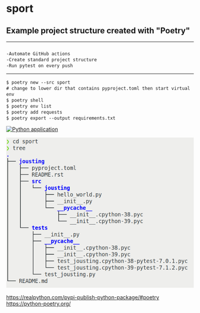 # sport

## Example project structure created with "Poetry" 
---
### 
    -Automate GitHub actions
    -Create standard project structure
    -Run pytest on every push
---

    $ poetry new --src sport
    # change to lower dir that contains pyproject.toml then start virtual env
    $ poetry shell
    $ poetry env list
    $ poetry add requests
    $ poetry export --output requirements.txt



[![Python application](https://github.com/RGGH/sport/actions/workflows/python-app.yml/badge.svg)](https://github.com/RGGH/sport/actions/workflows/python-app.yml)

![sport](https://github.com/RGGH/Misc/blob/master/s4.png)

https://realpython.com/pypi-publish-python-package/#poetry
https://python-poetry.org/

